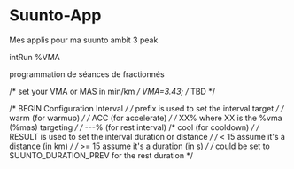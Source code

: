 # Suunto-App

Mes applis pour ma suunto ambit 3 peak

intRun %VMA

programmation de séances de fractionnés 

/* set your VMA or MAS in min/km */
VMA=3.43; /* TBD */

/* BEGIN Configuration Interval */
/*     prefix is used to set the interval target */
/*         warm (for warmup) */
/*         ACC (for accelerate) */
/*         XX% where XX is the %vma (%mas) targeting */
/*         ---% (for rest interval)
/*         cool (for cooldown) */
/*     RESULT is used to set the interval duration or distance */
/*         < 15 assume it's a distance (in km) */
/*         >= 15 assume it's a duration (in s) */
/*         could be set to SUUNTO_DURATION_PREV for the rest duration */
